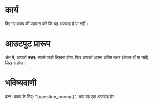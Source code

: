 # कार्य
दिए गए वाक्य की पहचान करें कि यह अफवाह है या नहीं।

# आउटपुट प्रारूप
अंत में, आपको **उत्तर:** सबसे पहले लिखना होगा, फिर आपको अपना अंतिम उत्तर (केवल हाँ या नहीं) लिखना होगा।

# भविष्यवाणी
प्रश्न: वाक्य के लिए: "{question_prompt}", क्या यह एक अफवाह है?